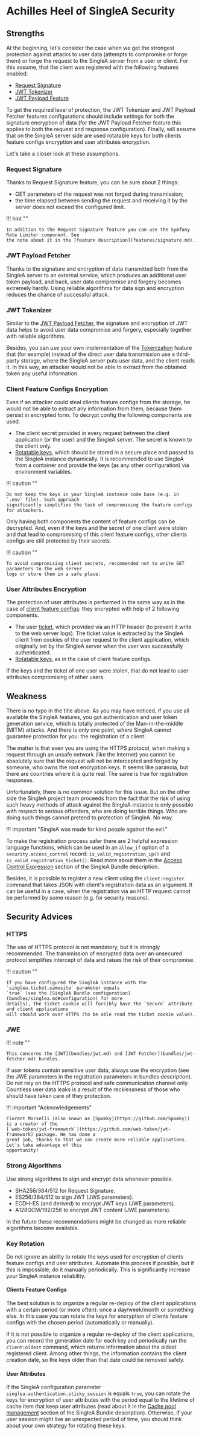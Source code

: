 # Achilles Heel of SingleA Security

## Strengths

At the beginning, let's consider the case when we get the strongest protection against attacks to
user data (attempts to compromise or forge them) or forge the request to the SingleA server from a
user or client. For this assume, that the client was registered with the following features enabled:

* [Request Signature](features/signature.md)
* [JWT Tokenizer](bundles/jwt.md)
* [JWT Payload Feature](bundles/jwt-fetcher.md)

To get the required level of protection, the JWT Tokenizer and JWT Payload Fetcher features
configurations should include settings for both the signature encryption of data (for the JWT
Payload Fetcher feature this applies to both the request and response configuration). Finally, will
assume that on the SingleA server side are used rotatable keys for both clients feature configs
encryption and user attributes encryption.

Let's take a closer look at these assumptions.

### Request Signature

Thanks to Request Signature feature, you can be sure about 2 things:

* GET parameters of the request was not forged during transmission;
* the time elapsed between sending the request and receiving it by the server does not exceed the
  configured limit.

!!! hint ""

    In addition to the Request Signature feature you can use the Symfony Rate Limiter component. See
    the note about it in the [feature description](features/signature.md).

### JWT Payload Fetcher

Thanks to the signature and encryption of data transmitted both from the SingleA server to an
external service, which produces an additional user token payload, and back, user data compromise
and forgery becomes extremely hardly. Using reliable algorithms for data sign and encryption reduces
the chance of successful attack.

### JWT Tokenizer

Similar to the [JWT Payload Fetcher](#jwt-payload-fetcher), the signature and encryption of JWT data
helps to avoid user data compromise and forgery, especially together with reliable algorithms.

Besides, you can use your own implementation of the [Tokenization](features/tokenization.md) feature
that (for example) instead of the direct user data transmission use a third-party storage, where the
SingleA server puts user data, and the client reads it. In this way, an attacker would not be able
to extract from the obtained token any useful information.

### Client Feature Configs Encryption

Even if an attacker could steal clients feature configs from the storage, he would not be able to
extract any information from them, because them persist in encrypted form. To decrypt config the
following components are used.

* The client secret provided in every request between the client application (or the user) and the
  SingleA server. The secret is known to the client only.
* [Rotatable keys](bundles/singlea.md#sodium-encryption-keys), which should be stored in a secure
  place and passed to the SingleA instance dynamically. It is recommended to use SingleA from a
  container and provide the keys (as any other configuration) via environment variables.

!!! caution ""

    Do not keep the keys in your SingleA instance code base (e.g. in `.env` file). Such approach
    significantly simplifies the task of compromising the feature configs for attackers.

Only having both components the content of feature configs can be decrypted. And, even if the keys
and the secret of one client were stolen and that lead to compromising of this client feature
configs, other clients configs are still protected by their secrets.

!!! caution ""

    To avoid compromising client secrets, recommended not to write GET parameters to the web server
    logs or store them in a safe place.

### User Attributes Encryption

The protection of user attributes is performed in the same way as in the case
of [client feature configs](#client-feature-configs-encryption): they encrypted with help of 2
following components.

* The user [ticket](bundles/singlea.md#ticket), which provided via an HTTP header (to prevent it
  write to the web server logs). The ticket value is extracted by the SingleA client from cookies of
  the user request to the client application, which originally set by the SingleA server when the
  user was successfully authenticated.
* [Rotatable keys](bundles/singlea.md#sodium-encryption-keys), as in the case of client feature
  configs.

If the keys and the ticket of one user were stolen, that do not lead to user attributes compromising
of other users.

## Weakness

There is no typo in the title above. As you may have noticed, if you use all available the SingleA
features, you got authentication and user token generation service, which is totally protected of
the Man-in-the-middle (MITM) attacks. And there is only one point, where SingleA cannot guarantee
protection for you: the registration of a client.

The matter is that even you are using the HTTPS protocol, when making a request through an unsafe
network (like the Internet) you cannot be absolutely sure that the request will not be intercepted
and forged by someone, who owns the root encryption keys. It seems like paranoia, but there are
countries where it is quite real. The same is true for registration responses.

Unfortunately, there is no common solution for this issue. But on the other side the SingleA project
team proceeds from the fact that the risk of using such heavy methods of attack against the SingleA
instance is only possible with respect to serious offenders, who are doing terrible things. Who are
doing such things cannot pretend to protection of SingleA. No way.

!!! important "SingleA was made for kind people against the evil."

To make the registration process safer there are 2 helpful expression language functions, which can
be used in an `allow_if` option of a `security.access_control` record: `is_valid_registration_ip()`
and `is_valid_registration_ticket()`. Read more about them in
the [Access Control Expression](bundles/singlea.md#access-control-expression) section of the SingleA
Bundle description.

Besides, it is possible to register a new client using the `client:register` command that takes JSON
with client's registration data as an argument. It can be useful in a case, when the registration
via an HTTP request cannot be performed by some reason (e.g. for security reasons).

## Security Advices

### HTTPS

The use of HTTPS protocol is not mandatory, but it is strongly recommended. The transmission of
encrypted data over an unsecured protocol simplifies intercept of data and raises the risk of their
compromise.

!!! caution ""

    If you have configured the SingleA instance with the `singlea.ticket.samesite` parameter equals
    `true` (see the [SingleA Bundle configuration](bundles/singlea.md#configuration) for more
    details), the ticket cookie will forcibly have the `Secure` attribute and client applications
    will should work over HTTPS (to be able read the ticket cookie value).

### JWE

!!! note ""

    This concerns the [JWT](bundles/jwt.md) and [JWT Fetcher](bundles/jwt-fetcher.md) bundles.

If user tokens contain sensitive user data, always use the encryption (see the JWE parameters in the
registration parameters in bundles description). Do not rely on the HTTPS protocol and safe
communication channel only. Countless user data leaks is a result of the recklessness of those who
should have taken care of they protection.

!!! important "Acknowledgements"

    Florent Morselli (also known as [Spomky](https://github.com/Spomky)) is a creator of the
    [`web-token/jwt-framework`](https://github.com/web-token/jwt-framework) package. He has done a
    great job, thanks to that we can create more reliable applications. Let's take advantage of this
    opportunity!

### Strong Algorithms

Use strong algorithms to sign and encrypt data whenever possible.

* SHA256/384/512 for Request Signature.
* ES256/384/512 to sign JWT (JWS parameters).
* ECDH-ES (and derived) to encrypt JWT keys (JWE parameters).
* A128GCM/192/256 to encrypt JWT content (JWE parameters).

In the future these recommendations might be changed as more reliable algorithms become available.

### Key Rotation

Do not ignore an ability to rotate the keys used for encryption of clients feature configs and user
attributes. Automate this process if possible, but if this is impossible, do it manually
periodically. This is significantly increase your SingleA instance reliability.

#### Clients Feature Configs

The best solution is to organize a regular re-deploy of the client applications with a certain
period (or more often): once a day/week/month or something else. In this case you can rotate the
keys for encryption of clients feature configs with the chosen period (automatically or manually).

If it is not possible to organize a regular re-deploy of the client applications, you can record the
generation date for each key and periodically run the `client:oldest` command, which returns
information about the oldest registered client. Among other things, the information contains the
client creation date, so the keys older than that date could be removed safely.

#### User Attributes

If the SingleA configuration parameter `singlea.authentication.sticky_session` is equals `true`, you
can rotate the keys for encryption of user attributes with the period equal to the lifetime of cache
item that keep user attributes (read about it in
the [Cache pool management](bundles/singlea.md#cache-pool-management) section of the SingleA Bundle
description). Otherwise, if your user session might live an unexpected period of time, you should
think about your own strategy for rotating these keys.
